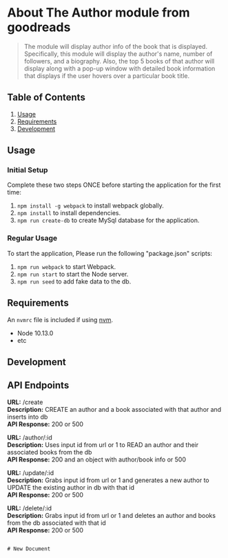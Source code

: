 # About The Author module from goodreads

>  The module will display author info of the book that is displayed. Specifically, this module will
    display the author's name, number of followers, and a biography. Also, the top 5 books of that
    author will display along with a pop-up window with detailed book information that displays
    if the user hovers over a particular book title.

## Table of Contents

1. [Usage](#Usage)
1. [Requirements](#requirements)
1. [Development](#development)

## Usage

### Initial Setup
Complete these two steps ONCE before starting the application for the first time:
1.  `npm install -g webpack` to install webpack globally.
1. `npm install` to install dependencies.
2. `npm run create-db` to create MySql database for the application.

### Regular Usage
To start the application, Please run the following "package.json" scripts:<br>
1. `npm run webpack` to start Webpack.<br>
2. `npm run start` to start the Node server.<br>
3. `npm run seed` to add fake data to the db.<br>

## Requirements

An `nvmrc` file is included if using [nvm](https://github.com/creationix/nvm).

- Node 10.13.0
- etc

## Development

## API Endpoints

**URL:** /create<br>
**Description:** CREATE an author and a book associated with that author and inserts into db<br>
**API Response:** 200 or 500<br>

**URL:** /author/:id<br>
**Description:** Uses input id from url or 1 to READ an author and their associated books from the db <br>
**API Response:** 200 and an object with author/book info or 500<br>

**URL:** /update/:id<br>
**Description:** Grabs input id from url or 1 and generates a new author to UPDATE the existing author in db with that id<br>
**API Response:** 200 or 500<br>

**URL:** /delete/:id<br>
**Description:** Grabs input id from url or 1 and deletes an author and books from the db associated with that id<br>
**API Response:** 200 or 500<br>
```

# New Document
